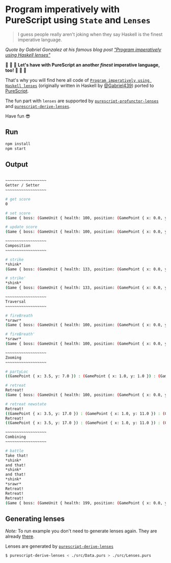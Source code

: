 # Program imperatively with PureScript using `State` and `Lenses`

> I guess people really aren't joking when they say Haskell is the finest imperative language.

_Quote by Gabriel Gonzalez at his famous blog post ["Program imperatively using Haskell lenses"](http://www.haskellforall.com/2013/05/program-imperatively-using-haskell.html)_

:space_invader: :space_invader: :space_invader: **Let's have with PureScript an another _finest_ imperative language, too!** :space_invader: :space_invader: :space_invader:

That's why you will find here all code of [`Program imperatively using Haskell lenses`](http://www.haskellforall.com/2013/05/program-imperatively-using-haskell.html) (originally written in Haskell by [@Gabriel439](https://github.com/Gabriel439)) ported to  [PureScript](http://www.purescript.org/).

The fun part with `lenses` are supported by  [`purescript-profunctor-lenses`](https://github.com/purescript-contrib/purescript-profunctor-lenses/) and [`purescript-derive-lenses`](https://github.com/paf31/purescript-derive-lenses).

Have fun :sunglasses:


## Run

```bash
npm install
npm start
```

## Output

```bash

~~~~~~~~~~~~~~~~~~
Getter / Setter
~~~~~~~~~~~~~~~~~~

# get score
0

# set score
(Game { boss: (GameUnit { health: 100, position: (GamePoint { x: 0.0, y: 0.0 }) }), score: 10000, units: [(GameUnit { health: 10, position: (GamePoint { x: 3.5, y: 7.0 }) }),(GameUnit { health: 15, position: (GamePoint { x: 1.0, y: 1.0 }) }),(GameUnit { health: 8, position: (GamePoint { x: 0.0, y: 2.1 }) })] })

# update score
(Game { boss: (GameUnit { health: 100, position: (GamePoint { x: 0.0, y: 0.0 }) }), score: 222, units: [(GameUnit { health: 10, position: (GamePoint { x: 3.5, y: 7.0 }) }),(GameUnit { health: 15, position: (GamePoint { x: 1.0, y: 1.0 }) }),(GameUnit { health: 8, position: (GamePoint { x: 0.0, y: 2.1 }) })] })

~~~~~~~~~~~~~~~~~~
Composition
~~~~~~~~~~~~~~~~~~

# strike
*shink*
(Game { boss: (GameUnit { health: 133, position: (GamePoint { x: 0.0, y: 0.0 }) }), score: 0, units: [(GameUnit { health: 10, position: (GamePoint { x: 3.5, y: 7.0 }) }),(GameUnit { health: 15, position: (GamePoint { x: 1.0, y: 1.0 }) }),(GameUnit { health: 8, position: (GamePoint { x: 0.0, y: 2.1 }) })] })

# strike'
*shink*
(Game { boss: (GameUnit { health: 133, position: (GamePoint { x: 0.0, y: 0.0 }) }), score: 0, units: [(GameUnit { health: 10, position: (GamePoint { x: 3.5, y: 7.0 }) }),(GameUnit { health: 15, position: (GamePoint { x: 1.0, y: 1.0 }) }),(GameUnit { health: 8, position: (GamePoint { x: 0.0, y: 2.1 }) })] })

~~~~~~~~~~~~~~~~~~
Traversal
~~~~~~~~~~~~~~~~~~

# fireBreath
*srawr*
(Game { boss: (GameUnit { health: 100, position: (GamePoint { x: 0.0, y: 0.0 }) }), score: 0, units: [(GameUnit { health: 7, position: (GamePoint { x: 3.5, y: 7.0 }) }),(GameUnit { health: 12, position: (GamePoint { x: 1.0, y: 1.0 }) }),(GameUnit { health: 5, position: (GamePoint { x: 0.0, y: 2.1 }) })] })

# fireBreath'
*srawr*
(Game { boss: (GameUnit { health: 100, position: (GamePoint { x: 0.0, y: 0.0 }) }), score: 0, units: [(GameUnit { health: 10, position: (GamePoint { x: 3.5, y: 7.0 }) }),(GameUnit { health: 12, position: (GamePoint { x: 1.0, y: 1.0 }) }),(GameUnit { health: 5, position: (GamePoint { x: 0.0, y: 2.1 }) })] })

~~~~~~~~~~~~~~~~~~
Zooming
~~~~~~~~~~~~~~~~~~

# partyLoc
((GamePoint { x: 3.5, y: 7.0 }) : (GamePoint { x: 1.0, y: 1.0 }) : (GamePoint { x: 0.0, y: 2.1 }) : Nil)

# retreat
Retreat!
(Game { boss: (GameUnit { health: 100, position: (GamePoint { x: 0.0, y: 0.0 }) }), score: 0, units: [(GameUnit { health: 10, position: (GamePoint { x: 3.5, y: 17.0 }) }),(GameUnit { health: 15, position: (GamePoint { x: 1.0, y: 11.0 }) }),(GameUnit { health: 8, position: (GamePoint { x: 0.0, y: 12.1 }) })] })

# retreat newstate
Retreat!
((GamePoint { x: 3.5, y: 17.0 }) : (GamePoint { x: 1.0, y: 11.0 }) : (GamePoint { x: 0.0, y: 12.1 }) : Nil)
Retreat!
((GamePoint { x: 3.5, y: 17.0 }) : (GamePoint { x: 1.0, y: 11.0 }) : (GamePoint { x: 0.0, y: 12.1 }) : Nil)

~~~~~~~~~~~~~~~~~~
Combining
~~~~~~~~~~~~~~~~~~

# battle
Take that!
*shink*
and that!
*shink*
and that!
*shink*
*srawr*
Retreat!
Retreat!
Retreat!
(Game { boss: (GameUnit { health: 199, position: (GamePoint { x: 0.0, y: 0.0 }) }), score: 0, units: [(GameUnit { health: 10, position: (GamePoint { x: 3.5, y: 67.0 }) }),(GameUnit { health: 12, position: (GamePoint { x: 1.0, y: 61.0 }) }),(GameUnit { health: 5, position: (GamePoint { x: 0.0, y: 62.1 }) })] })

```

## Generating lenses

_Note:_ To run example you don't need to generate lenses again. They are already [there](./src/Lenses.purs).

Lenses are generated by [`purescript-derive-lenses`](https://github.com/paf31/purescript-derive-lenses)

```bash
$ purescript-derive-lenses < ./src/Data.purs > ./src/Lenses.purs
```
